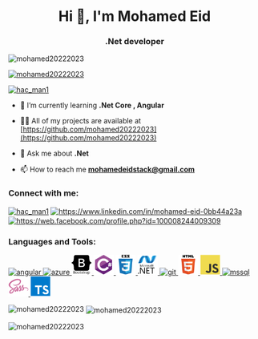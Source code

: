<h1 align="center">Hi 👋, I'm Mohamed Eid</h1>
<h3 align="center">.Net developer</h3>

<p align="left"> <img src="https://komarev.com/ghpvc/?username=mohamed20222023&label=Profile%20views&color=0e75b6&style=flat" alt="mohamed20222023" /> </p>

<p align="left"> <a href="https://github.com/ryo-ma/github-profile-trophy"><img src="https://github-profile-trophy.vercel.app/?username=mohamed20222023" alt="mohamed20222023" /></a> </p>

<p align="left"> <a href="https://twitter.com/hac_man1" target="blank"><img src="https://img.shields.io/twitter/follow/hac_man1?logo=twitter&style=for-the-badge" alt="hac_man1" /></a> </p>

- 🌱 I’m currently learning **.Net Core , Angular**

- 👨‍💻 All of my projects are available at [https://github.com/mohamed20222023](https://github.com/mohamed20222023)

- 💬 Ask me about **.Net**

- 📫 How to reach me **mohamedeidstack@gmail.com**

<h3 align="left">Connect with me:</h3>
<p align="left">
<a href="https://twitter.com/hac_man1" target="blank"><img align="center" src="https://raw.githubusercontent.com/rahuldkjain/github-profile-readme-generator/master/src/images/icons/Social/twitter.svg" alt="hac_man1" height="30" width="40" /></a>
<a href="https://linkedin.com/in/https://www.linkedin.com/in/mohamed-eid-0bb44a23a" target="blank"><img align="center" src="https://raw.githubusercontent.com/rahuldkjain/github-profile-readme-generator/master/src/images/icons/Social/linked-in-alt.svg" alt="https://www.linkedin.com/in/mohamed-eid-0bb44a23a" height="30" width="40" /></a>
<a href="https://fb.com/https://web.facebook.com/profile.php?id=100008244009309" target="blank"><img align="center" src="https://raw.githubusercontent.com/rahuldkjain/github-profile-readme-generator/master/src/images/icons/Social/facebook.svg" alt="https://web.facebook.com/profile.php?id=100008244009309" height="30" width="40" /></a>
</p>

<h3 align="left">Languages and Tools:</h3>
<p align="left"> <a href="https://angular.io" target="_blank" rel="noreferrer"> <img src="https://angular.io/assets/images/logos/angular/angular.svg" alt="angular" width="40" height="40"/> </a> <a href="https://azure.microsoft.com/en-in/" target="_blank" rel="noreferrer"> <img src="https://www.vectorlogo.zone/logos/microsoft_azure/microsoft_azure-icon.svg" alt="azure" width="40" height="40"/> </a> <a href="https://getbootstrap.com" target="_blank" rel="noreferrer"> <img src="https://raw.githubusercontent.com/devicons/devicon/master/icons/bootstrap/bootstrap-plain-wordmark.svg" alt="bootstrap" width="40" height="40"/> </a> <a href="https://www.w3schools.com/cs/" target="_blank" rel="noreferrer"> <img src="https://raw.githubusercontent.com/devicons/devicon/master/icons/csharp/csharp-original.svg" alt="csharp" width="40" height="40"/> </a> <a href="https://www.w3schools.com/css/" target="_blank" rel="noreferrer"> <img src="https://raw.githubusercontent.com/devicons/devicon/master/icons/css3/css3-original-wordmark.svg" alt="css3" width="40" height="40"/> </a> <a href="https://dotnet.microsoft.com/" target="_blank" rel="noreferrer"> <img src="https://raw.githubusercontent.com/devicons/devicon/master/icons/dot-net/dot-net-original-wordmark.svg" alt="dotnet" width="40" height="40"/> </a> <a href="https://git-scm.com/" target="_blank" rel="noreferrer"> <img src="https://www.vectorlogo.zone/logos/git-scm/git-scm-icon.svg" alt="git" width="40" height="40"/> </a> <a href="https://www.w3.org/html/" target="_blank" rel="noreferrer"> <img src="https://raw.githubusercontent.com/devicons/devicon/master/icons/html5/html5-original-wordmark.svg" alt="html5" width="40" height="40"/> </a> <a href="https://developer.mozilla.org/en-US/docs/Web/JavaScript" target="_blank" rel="noreferrer"> <img src="https://raw.githubusercontent.com/devicons/devicon/master/icons/javascript/javascript-original.svg" alt="javascript" width="40" height="40"/> </a> <a href="https://www.microsoft.com/en-us/sql-server" target="_blank" rel="noreferrer"> <img src="https://www.svgrepo.com/show/303229/microsoft-sql-server-logo.svg" alt="mssql" width="40" height="40"/> </a> <a href="https://sass-lang.com" target="_blank" rel="noreferrer"> <img src="https://raw.githubusercontent.com/devicons/devicon/master/icons/sass/sass-original.svg" alt="sass" width="40" height="40"/> </a> <a href="https://www.typescriptlang.org/" target="_blank" rel="noreferrer"> <img src="https://raw.githubusercontent.com/devicons/devicon/master/icons/typescript/typescript-original.svg" alt="typescript" width="40" height="40"/> </a> </p>

<p><img align="left" src="https://github-readme-stats.vercel.app/api/top-langs?username=mohamed20222023&show_icons=true&locale=en&layout=compact" alt="mohamed20222023" /></p>

<p>&nbsp;<img align="center" src="https://github-readme-stats.vercel.app/api?username=mohamed20222023&show_icons=true&locale=en" alt="mohamed20222023" /></p>

<p><img align="center" src="https://github-readme-streak-stats.herokuapp.com/?user=mohamed20222023&" alt="mohamed20222023" /></p>
